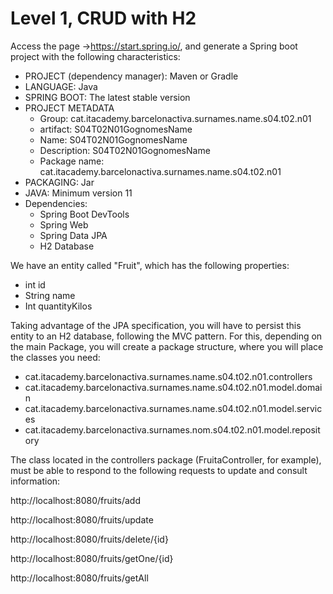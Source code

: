 # Level 1, CRUD with H2
Access the page ->https://start.spring.io/, and generate a Spring boot project with the following characteristics:

- PROJECT (dependency manager): Maven or Gradle
- LANGUAGE: Java
- SPRING BOOT: The latest stable version
- PROJECT METADATA
  - Group: cat.itacademy.barcelonactiva.surnames.name.s04.t02.n01
  - artifact: S04T02N01GognomesName
  - Name: S04T02N01GognomesName 
  - Description: S04T02N01GognomesName
  - Package name: cat.itacademy.barcelonactiva.surnames.name.s04.t02.n01
- PACKAGING: Jar
- JAVA: Minimum version 11
- Dependencies:
  - Spring Boot DevTools
  - Spring Web
  - Spring Data JPA
  - H2 Database

We have an entity called "Fruit", which has the following properties:
- int id
- String name
- Int quantityKilos

Taking advantage of the JPA specification, you will have to persist this entity to an H2 database, following the MVC pattern. For this, depending on the main Package, you will create a package structure, where you will place the classes you need:

- cat.itacademy.barcelonactiva.surnames.name.s04.t02.n01.controllers
- cat.itacademy.barcelonactiva.surnames.name.s04.t02.n01.model.domain
- cat.itacademy.barcelonactiva.surnames.name.s04.t02.n01.model.services
- cat.itacademy.barcelonactiva.surnames.nom.s04.t02.n01.model.repository

The class located in the controllers package (FruitaController, for example), must be able to respond to the following requests to update and consult information:

http://localhost:8080/fruits/add

http://localhost:8080/fruits/update

http://localhost:8080/fruits/delete/{id}

http://localhost:8080/fruits/getOne/{id}

http://localhost:8080/fruits/getAll